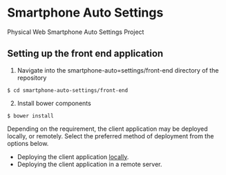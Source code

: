 # Smartphone Auto Settings
Physical Web Smartphone Auto Settings Project

## Setting up the front end application
1. Navigate into the smartphone-auto=settings/front-end directory of the repository
```shell
$ cd smartphone-auto-settings/front-end
```
2. Install bower components
```shell
$ bower install
```

Depending on the requirement, the client application may be deployed locally, or remotely. Select the preferred method 
of deployment from the options below.
* Deploying the client application [locally](https://github.com/Savidude/smartphone-auto-settings/blob/master/documentation/client-local.md).
* Deploying the client application in a remote server.